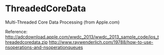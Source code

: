 ThreadedCoreData
================

Multi-Threaded Core Data Processing (from Apple.com)

Reference:
http://adcdownload.apple.com/wwdc_2013/wwdc_2013_sample_code/ios_threadedcoredata.zip
http://www.raywenderlich.com/19788/how-to-use-nsoperations-and-nsoperationqueues
